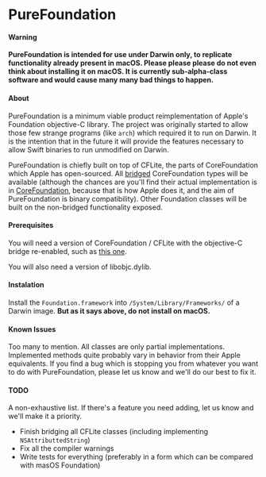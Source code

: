 # PureFoundation

#### Warning

**PureFoundation is intended for use under Darwin only, to replicate functionality already present in macOS. Please please please do not even think about installing it on macOS. It is currently sub-alpha-class software and would cause many many bad things to happen.**

#### About

PureFoundation is a minimum viable product reimplementation of Apple's Foundation objective-C library. The project was originally started to allow those few strange programs (like `arch`) which required it to run on Darwin. It is the intention that in the future it will provide the features necessary to allow Swift binaries to run unmodified on Darwin.

PureFoundation is chiefly built on top of CFLite, the parts of CoreFoundation which Apple has open-sourced. All [bridged](https://developer.apple.com/library/content/documentation/CoreFoundation/Conceptual/CFDesignConcepts/Articles/tollFreeBridgedTypes.html) CoreFoundation types will be available (although the chances are you'll find their actual implementation is in [CoreFoundation](https://github.com/PureDarwin/CoreFoundation), because that is how Apple does it, and the aim of PureFoundation is binary compatibility). Other Foundation classes will be built on the non-bridged functionality exposed.

#### Prerequisites

You will need a version of CoreFoundation / CFLite with the objective-C bridge re-enabled, such as [this one](https://github.com/PureDarwin/CoreFoundation).

You will also need a version of libobjc.dylib.

#### Instalation

Install the `Foundation.framework` into `/System/Library/Frameworks/` of a Darwin image. **But as it says above, do not install on macOS.**

#### Known Issues

Too many to mention. All classes are only partial implementations. Implemented methods quite probably vary in behavior from their Apple equivalents. If you find a bug which is stopping you from whatever you want to do with PureFoundation, please let us know and we'll do our best to fix it.

#### TODO

A non-exhaustive list. If there's a feature you need adding, let us know and we'll make it a priority.

* Finish bridging all CFLite classes (including implementing `NSAttributtedString`)
* Fix all the compiler warnings
* Write tests for everything (preferably in a form which can be compared with masOS Foundation)
